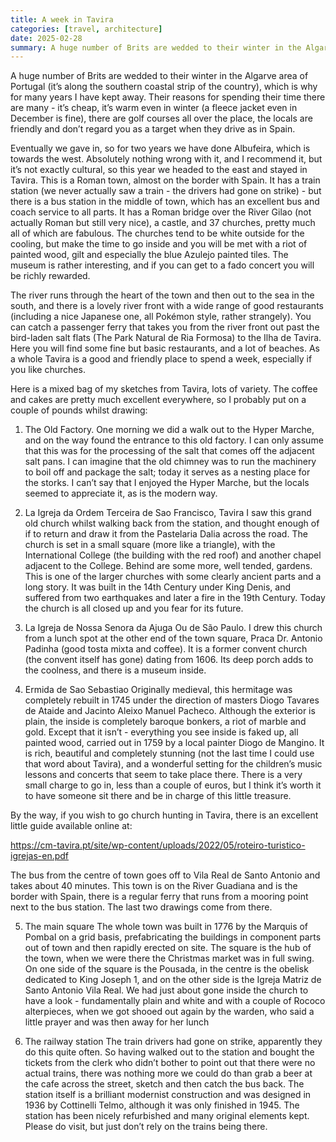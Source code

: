 ```yaml
---
title: A week in Tavira
categories: [travel, architecture]
date: 2025-02-28
summary: A huge number of Brits are wedded to their winter in the Algarve area of (it’s along the southern coastal strip of the country), which
---
```


A huge number of Brits are wedded to their winter in the Algarve area of Portugal (it’s along the southern coastal strip of the country), which is why for many years I have kept away. Their reasons for spending their time there are many - it’s cheap, it’s warm even in winter (a fleece jacket even in December is fine), there are golf courses all over the place, the locals are friendly and don’t regard you as a target when they drive as in Spain.

Eventually we gave in, so for two years we have done Albufeira, which is towards the west. Absolutely nothing wrong with it, and I recommend it, but it’s not exactly cultural, so this year we headed to the east and stayed in Tavira. This is a Roman town, almost on the border with Spain. It has a train station (we never actually saw a train - the drivers had gone on strike) - but there is a bus station in the middle of town, which has an excellent bus and coach service to all parts. It has a Roman bridge over the River Gilao (not actually Roman but still very nice), a castle, and 37 churches, pretty much all of which are fabulous. The churches tend to be white outside for the cooling, but make the time to go inside and you will be met with a riot of painted wood, gilt and especially the blue Azulejo painted tiles.
The museum is rather interesting, and if you can get to a fado concert you will be richly rewarded.

The river runs through the heart of the town and then out to the sea in the south, and there is a lovely river front with a wide range of good restaurants (including a nice Japanese one, all Pokémon style, rather strangely). You can catch a passenger ferry that takes you from the river front out past the bird-laden salt flats (The Park Natural de Ria Formosa) to the Ilha de Tavira. Here you will find some fine but basic restaurants, and a lot of beaches. As a whole Tavira is a good and friendly place to spend a week, especially if you like churches.

Here is a mixed bag of my sketches from Tavira, lots of variety. The coffee and cakes are pretty much excellent everywhere, so I probably put on a couple of pounds whilst drawing:

1. The Old Factory.
One morning we did a walk out to the Hyper Marche, and on the way found the entrance to this old factory. I can only assume that this was for the processing of the salt that comes off the adjacent salt pans. I can imagine that the old chimney was to run the machinery to boil off and package the salt; today it serves as a nesting place for the storks.
I can’t say that I enjoyed the Hyper Marche, but the locals seemed to appreciate it, as is the modern way.

2. La Igreja da Ordem Terceira de Sao Francisco, Tavira
I saw this grand old church whilst walking back from the station, and thought enough of if to return and draw it from the Pastelaria Dalia across the road. The church is set in a small square (more like a triangle), with the International College (the building with the red roof) and another chapel adjacent to the College. Behind are some more, well tended, gardens. This is one of the larger churches with some clearly ancient parts and a long story. It was built in the 14th Century under King Denis, and suffered from two earthquakes and later a fire in the 19th Century. Today the church is all closed up and you fear for its future.


3. La Igreja de Nossa Senora da Ajuga Ou de São Paulo.
I drew this church from a lunch spot at the other end of the town square, Praca Dr. Antonio Padinha (good tosta mixta and coffee). It is a former convent church (the convent itself has gone) dating from 1606. Its deep porch adds to the coolness, and there is a museum inside.


4. Ermida de Sao Sebastiao
Originally medieval, this hermitage was completely rebuilt in 1745 under the direction of masters Diogo Tavares de Ataide and Jacinto Aleixo Manuel Pacheco. Although the exterior is plain, the inside is completely baroque bonkers, a riot of marble and gold. Except that it isn’t - everything you see inside is faked up, all painted wood, carried out in 1759 by a local painter Diogo de Mangino. It is rich, beautiful and completely stunning (not the last time I could use that word about Tavira), and a wonderful setting for the children’s music lessons and concerts that seem to take place there. There is a very small charge to go in, less than a couple of euros, but I think it’s worth it to have someone sit there and be in charge of this little treasure.

By the way, if you wish to go church hunting in Tavira, there is an excellent little guide available online at:

https://cm-tavira.pt/site/wp-content/uploads/2022/05/roteiro-turistico-igrejas-en.pdf

The bus from the centre of town goes off to Vila Real de Santo Antonio and takes about 40 minutes. This town is on the River Guadiana and is the border with Spain, there is a regular ferry that runs from a mooring point next to the bus station. The last two drawings come from there.

5. The main square
The whole town was built in 1776 by the Marquis of Pombal on a grid basis, prefabricating the buildings in component parts out of town and then rapidly erected on site. The square is the hub of the town, when we were there the Christmas market was in full swing. On one side of the square is the Pousada, in the centre is the obelisk dedicated to King Joseph 1, and on the other side is the Igreja Matriz de Santo Antonio Vila Real. We had just about gone inside the church to have a look - fundamentally plain and white and with a couple of Rococo alterpieces, when we got shooed out again by the warden, who said a little prayer and was then away for her lunch

6. The railway station
The train drivers had gone on strike, apparently they do this quite often. So having walked out to the station and bought the tickets from the clerk who didn’t bother to point out that there were no actual trains, there was nothing more we could do than grab a beer at the cafe across the street, sketch and then catch the bus back. The station itself is a brilliant modernist construction and was designed in 1936 by Cottinelli Telmo, although it was only finished in 1945. The station has been nicely refurbished and many original elements kept. Please do visit, but just don’t rely on the trains being there.